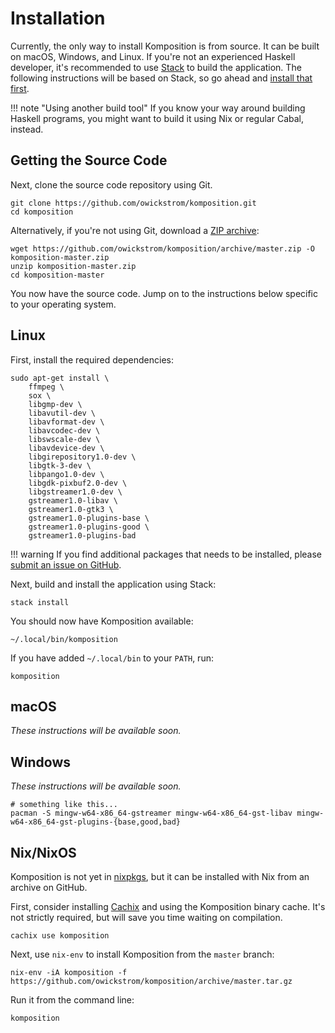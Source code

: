 # Installation

Currently, the only way to install Komposition is from source. It can be built
on macOS, Windows, and Linux. If you're not an experienced Haskell developer,
it's recommended to use
[Stack](https://docs.haskellstack.org/en/stable/README/) to build the
application. The following instructions will be based on Stack, so go ahead
and [install that first](https://docs.haskellstack.org/en/stable/README/#how-to-install).

!!! note "Using another build tool"
    If you know your way around building Haskell programs, you might want to
    build it using Nix or regular Cabal, instead.

## Getting the Source Code

Next, clone the source code repository using Git.

```shell
git clone https://github.com/owickstrom/komposition.git
cd komposition
```

Alternatively, if you're not using Git, download a [ZIP
archive](https://github.com/owickstrom/komposition/archive/master.zip):

```shell
wget https://github.com/owickstrom/komposition/archive/master.zip -O komposition-master.zip
unzip komposition-master.zip
cd komposition-master
```

You now have the source code. Jump on to the instructions below specific to
your operating system.

## Linux

First, install the required dependencies:

```shell
sudo apt-get install \
    ffmpeg \
    sox \
    libgmp-dev \
    libavutil-dev \
    libavformat-dev \
    libavcodec-dev \
    libswscale-dev \
    libavdevice-dev \
    libgirepository1.0-dev \
    libgtk-3-dev \
    libpango1.0-dev \
    libgdk-pixbuf2.0-dev \
    libgstreamer1.0-dev \
    gstreamer1.0-libav \
    gstreamer1.0-gtk3 \
    gstreamer1.0-plugins-base \
    gstreamer1.0-plugins-good \
    gstreamer1.0-plugins-bad
```

!!! warning
    If you find additional packages that needs to be installed, please [submit
    an issue on GitHub](https://github.com/owickstrom/komposition).

Next, build and install the application using Stack:

```shell
stack install
```

You should now have Komposition available:

```shell
~/.local/bin/komposition
```

If you have added `~/.local/bin` to your `PATH`, run:

```shell
komposition
```

## macOS

*These instructions will be available soon.*

## Windows

*These instructions will be available soon.*

```
# something like this...
pacman -S mingw-w64-x86_64-gstreamer mingw-w64-x86_64-gst-libav mingw-w64-x86_64-gst-plugins-{base,good,bad}
```

## Nix/NixOS

Komposition is not yet in [nixpkgs](https://github.com/NixOS/nixpkgs), but it
can be installed with Nix from an archive on GitHub.

First, consider installing [Cachix](https://cachix.org/) and using the
Komposition binary cache. It's not strictly required, but will save you time
waiting on compilation.

```shell
cachix use komposition
```

Next, use `nix-env` to install Komposition from the `master` branch:

```shell
nix-env -iA komposition -f https://github.com/owickstrom/komposition/archive/master.tar.gz
```

Run it from the command line:

```shell
komposition
```
